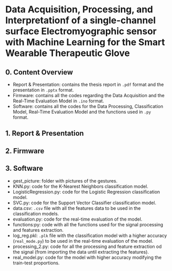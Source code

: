 # Data Acquisition, Processing, and Interpretationf of a single-channel surface Electromyographic sensor with Machine Learning for the Smart Wearable Therapeutic Glove

## 0. Content Overview
* Report & Presentation: contains the thesis report in `.pdf` format and the presentation in `.pptx` format.
* Firmware: contains all the codes regarding the Data Acquisition and the Real-Time Evaluation Model in `.ino` format.
* Software: contains all the codes for the Data Processing, Classification Model, Real-Time Evaluation Model and the functions used in `.py` format.

## 1. Report & Presentation

## 2. Firmware

## 3. Software
* gest_picture: folder with pictures of the gestures.
* KNN.py: code for the K-Nearest Neighbors classification model.
* LogisticRegression.py: code for the Logistic Regression classification model.
* SVC.py: code for the Support Vector Classifier classification model.
* data.csv: `.csv` file with all the features data to be used in the classification models.
* evaluation.py: code for the real-time evaluation of the model.
* functions:py: code with all the functions used for the signal processing and features extraction.
* log_reg.pkl: `.plk` file with the classification model with a higher accuracy (`real_mode.py`) to be used in the real-time evaluation of the model. 
* processing_2.py: code for all the processing and feature extraction od the signal (from importing the data until extracting the features).
* real_model.py: code for the model with higher accuracy modifying the train-test proportions.

